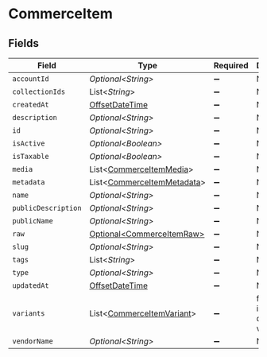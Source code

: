 # CommerceItem


## Fields

| Field                                                                                     | Type                                                                                      | Required                                                                                  | Description                                                                               |
| ----------------------------------------------------------------------------------------- | ----------------------------------------------------------------------------------------- | ----------------------------------------------------------------------------------------- | ----------------------------------------------------------------------------------------- |
| `accountId`                                                                               | *Optional\<String>*                                                                       | :heavy_minus_sign:                                                                        | N/A                                                                                       |
| `collectionIds`                                                                           | List\<*String*>                                                                           | :heavy_minus_sign:                                                                        | N/A                                                                                       |
| `createdAt`                                                                               | [OffsetDateTime](https://docs.oracle.com/javase/8/docs/api/java/time/OffsetDateTime.html) | :heavy_minus_sign:                                                                        | N/A                                                                                       |
| `description`                                                                             | *Optional\<String>*                                                                       | :heavy_minus_sign:                                                                        | N/A                                                                                       |
| `id`                                                                                      | *Optional\<String>*                                                                       | :heavy_minus_sign:                                                                        | N/A                                                                                       |
| `isActive`                                                                                | *Optional\<Boolean>*                                                                      | :heavy_minus_sign:                                                                        | N/A                                                                                       |
| `isTaxable`                                                                               | *Optional\<Boolean>*                                                                      | :heavy_minus_sign:                                                                        | N/A                                                                                       |
| `media`                                                                                   | List\<[CommerceItemMedia](../../models/shared/CommerceItemMedia.md)>                      | :heavy_minus_sign:                                                                        | N/A                                                                                       |
| `metadata`                                                                                | List\<[CommerceItemMetadata](../../models/shared/CommerceItemMetadata.md)>                | :heavy_minus_sign:                                                                        | N/A                                                                                       |
| `name`                                                                                    | *Optional\<String>*                                                                       | :heavy_minus_sign:                                                                        | N/A                                                                                       |
| `publicDescription`                                                                       | *Optional\<String>*                                                                       | :heavy_minus_sign:                                                                        | N/A                                                                                       |
| `publicName`                                                                              | *Optional\<String>*                                                                       | :heavy_minus_sign:                                                                        | N/A                                                                                       |
| `raw`                                                                                     | [Optional\<CommerceItemRaw>](../../models/shared/CommerceItemRaw.md)                      | :heavy_minus_sign:                                                                        | N/A                                                                                       |
| `slug`                                                                                    | *Optional\<String>*                                                                       | :heavy_minus_sign:                                                                        | N/A                                                                                       |
| `tags`                                                                                    | List\<*String*>                                                                           | :heavy_minus_sign:                                                                        | N/A                                                                                       |
| `type`                                                                                    | *Optional\<String>*                                                                       | :heavy_minus_sign:                                                                        | N/A                                                                                       |
| `updatedAt`                                                                               | [OffsetDateTime](https://docs.oracle.com/javase/8/docs/api/java/time/OffsetDateTime.html) | :heavy_minus_sign:                                                                        | N/A                                                                                       |
| `variants`                                                                                | List\<[CommerceItemVariant](../../models/shared/CommerceItemVariant.md)>                  | :heavy_minus_sign:                                                                        | first variant is the default variant                                                      |
| `vendorName`                                                                              | *Optional\<String>*                                                                       | :heavy_minus_sign:                                                                        | N/A                                                                                       |
